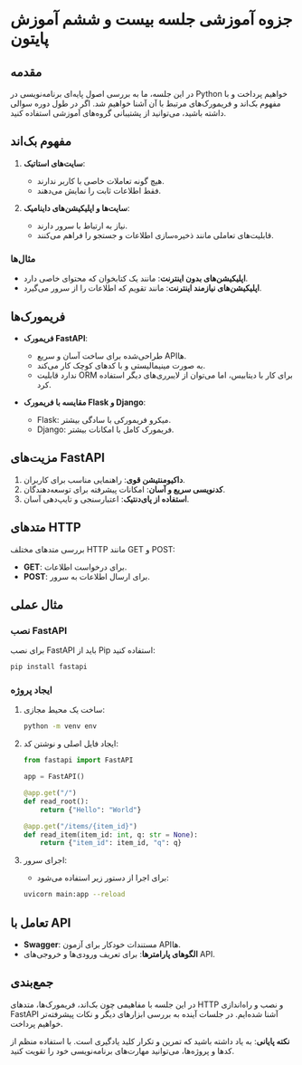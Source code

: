 # جزوه آموزشی جلسه بیست و ششم آموزش پایتون

## مقدمه
در این جلسه، ما به بررسی اصول پایه‌ای برنامه‌نویسی در Python خواهیم پرداخت و با مفهوم بک‌اند و فریمورک‌های مرتبط با آن آشنا خواهیم شد. اگر در طول دوره سوالی داشته باشید، می‌توانید از پشتیبانی گروه‌های آموزشی استفاده کنید.

## مفهوم بک‌اند
1. **سایت‌های استاتیک**:
   - هیچ گونه تعاملات خاصی با کاربر ندارند.
   - فقط اطلاعات ثابت را نمایش می‌دهند.

2. **سایت‌ها و اپلیکیشن‌های داینامیک**:
   - نیاز به ارتباط با سرور دارند.
   - قابلیت‌های تعاملی مانند ذخیره‌سازی اطلاعات و جستجو را فراهم می‌کنند.

### مثال‌ها
- **اپلیکیشن‌های بدون اینترنت**: مانند یک کتابخوان که محتوای خاصی دارد.
- **اپلیکیشن‌های نیازمند اینترنت**: مانند تقویم که اطلاعات را از سرور می‌گیرد.

## فریمورک‌ها
- **فریمورک FastAPI**:
  - طراحی‌شده برای ساخت آسان و سریع APIها.
  - به صورت مینیمالیستی و با کدهای کوچک کار می‌کند.
  - ندارد قابلیت ORM برای کار با دیتابیس، اما می‌توان از لایبرری‌های دیگر استفاده کرد.

- **مقایسه با فریمورک Flask و Django**:
  - Flask: میکرو فریمورکی با سادگی بیشتر.
  - Django: فریمورک کامل با امکانات بیشتر.

## مزیت‌های FastAPI
1. **داکیومنتیشن قوی**: راهنمایی مناسب برای کاربران.
2. **کدنویسی سریع و آسان**: امکانات پیشرفته برای توسعه‌دهندگان.
3. **استفاده از پای‌دنتیک**: اعتبارسنجی و تایپ‌دهی آسان.

## متدهای HTTP
بررسی متدهای مختلف HTTP مانند GET و POST:
- **GET**: برای درخواست اطلاعات.
- **POST**: برای ارسال اطلاعات به سرور.

## مثال عملی
### نصب FastAPI
برای نصب FastAPI باید از Pip استفاده کنید:
```bash
pip install fastapi
```

### ایجاد پروژه
1. ساخت یک محیط مجازی:
   ```bash
   python -m venv env
   ```
   
2. ایجاد فایل اصلی و نوشتن کد:
   ```python
   from fastapi import FastAPI

   app = FastAPI()

   @app.get("/")
   def read_root():
       return {"Hello": "World"}

   @app.get("/items/{item_id}")
   def read_item(item_id: int, q: str = None):
       return {"item_id": item_id, "q": q}
   ```

3. اجرای سرور:
   - برای اجرا از دستور زیر استفاده می‌شود:
   ```bash
   uvicorn main:app --reload
   ```

## تعامل با API
- **Swagger**: مستندات خودکار برای آزمون APIها.
- **الگوهای پارامترها**: برای تعریف ورودی‌ها و خروجی‌های API.

## جمع‌بندی
در این جلسه با مفاهیمی چون بک‌اند، فریمورک‌ها، متدهای HTTP و نصب و راه‌اندازی FastAPI آشنا شده‌ایم. در جلسات آینده به بررسی ابزارهای دیگر و نکات پیشرفته‌تر خواهیم پرداخت.

**نکته پایانی**: به یاد داشته باشید که تمرین و تکرار کلید یادگیری است. با استفاده منظم از کدها و پروژه‌ها، می‌توانید مهارت‌های برنامه‌نویسی خود را تقویت کنید.